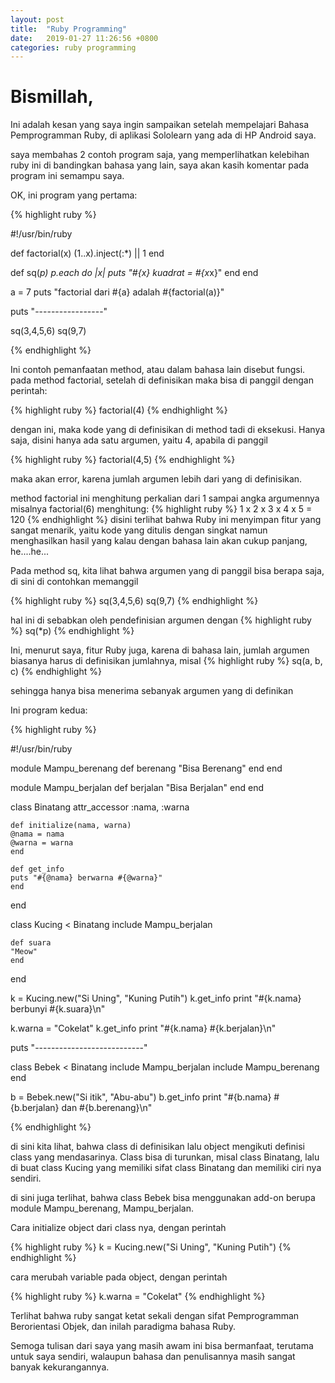 ```yaml
---
layout: post
title:  "Ruby Programming"
date:   2019-01-27 11:26:56 +0800
categories: ruby programming
---
```




# Bismillah,

Ini adalah kesan yang saya ingin sampaikan setelah mempelajari Bahasa
Pemprogramman Ruby, di aplikasi Sololearn yang ada di HP Android saya.

saya membahas 2 contoh program saja, yang memperlihatkan kelebihan ruby
ini di bandingkan bahasa yang lain, saya akan kasih komentar pada program
ini semampu saya.

OK, ini program yang pertama:

{% highlight ruby %}

#!/usr/bin/ruby

def factorial(x)
    (1..x).inject(:*) || 1
end

def sq(*p)
    p.each do
	|x| puts "#{x} kuadrat = #{x*x}"
    end
end

a = 7
puts "factorial dari #{a} adalah #{factorial(a)}"

puts "-----------------"

sq(3,4,5,6)
sq(9,7)

{% endhighlight %}

Ini contoh pemanfaatan method, atau dalam bahasa lain disebut fungsi.
pada method factorial, setelah di definisikan maka bisa di panggil
dengan perintah:

{% highlight ruby %}
factorial(4)
{% endhighlight %}

dengan ini, maka kode yang di definisikan di method tadi di eksekusi.
Hanya saja, disini hanya ada satu argumen, yaitu 4, apabila di panggil

{% highlight ruby %}
factorial(4,5)
{% endhighlight %}

maka akan error, karena jumlah argumen lebih dari yang di definisikan.

method factorial ini menghitung perkalian dari 1 sampai angka argumennya
misalnya factorial(6) menghitung:
{% highlight ruby %}
1 x 2 x 3 x 4 x 5 = 120
{% endhighlight %}
disini terlihat bahwa Ruby ini menyimpan fitur yang sangat menarik, yaitu
kode yang ditulis dengan singkat namun menghasilkan hasil yang kalau dengan
bahasa lain akan cukup panjang, he....he...


Pada method sq, kita lihat bahwa argumen yang di panggil bisa berapa saja,
di sini di contohkan memanggil

{% highlight ruby %}
sq(3,4,5,6)
sq(9,7)
{% endhighlight %}

hal ini di sebabkan oleh pendefinisian argumen dengan
{% highlight ruby %}
sq(*p)
{% endhighlight %}

Ini, menurut saya, fitur Ruby juga, karena di bahasa lain, jumlah argumen
biasanya harus di definisikan jumlahnya, misal
{% highlight ruby %}
sq(a, b, c)
{% endhighlight %}

sehingga hanya bisa menerima sebanyak argumen yang di definikan



Ini program kedua:


{% highlight ruby %}

#!/usr/bin/ruby

module Mampu_berenang
    def berenang
	"Bisa Berenang"
    end
end

module Mampu_berjalan
    def berjalan
	"Bisa Berjalan"
    end
end

class Binatang
    attr_accessor :nama, :warna

    def initialize(nama, warna)
	@nama = nama
	@warna = warna
    end

    def get_info
	puts "#{@nama} berwarna #{@warna}"
    end
end

class Kucing < Binatang
    include Mampu_berjalan

    def suara
	"Meow"
    end
end

k = Kucing.new("Si Uning", "Kuning Putih")
k.get_info
print "#{k.nama} berbunyi #{k.suara}\n"

k.warna = "Cokelat"
k.get_info
print "#{k.nama} #{k.berjalan}\n"

puts "---------------------------"

class Bebek < Binatang
    include Mampu_berjalan
    include Mampu_berenang
end

b = Bebek.new("Si itik", "Abu-abu")
b.get_info
print "#{b.nama} #{b.berjalan} dan #{b.berenang}\n"

{% endhighlight %}

di sini kita lihat, bahwa class di definisikan lalu object
mengikuti definisi class yang mendasarinya. Class bisa
di turunkan, misal class Binatang, lalu di buat class Kucing
yang memiliki sifat class Binatang dan memiliki ciri nya sendiri.

di sini juga terlihat, bahwa class Bebek bisa menggunakan
add-on berupa module Mampu_berenang, Mampu_berjalan.

Cara initialize object dari class nya, dengan perintah


{% highlight ruby %}
k = Kucing.new("Si Uning", "Kuning Putih")
{% endhighlight %}

cara merubah variable pada object, dengan perintah

{% highlight ruby %}
k.warna = "Cokelat"
{% endhighlight %}

Terlihat bahwa ruby sangat ketat sekali dengan sifat Pemprogramman
Berorientasi Objek, dan inilah paradigma bahasa Ruby.

Semoga tulisan dari saya yang masih awam ini bisa bermanfaat, terutama
untuk saya sendiri, walaupun bahasa dan penulisannya masih sangat banyak
kekurangannya.



